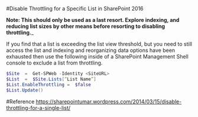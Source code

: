 #Disable Throttling for a Specific List in SharePoint 2016

__Note: This should only be used as a last resort. Explore indexing, and reducing list sizes by other means before resorting to disabling throttling.___

If you find that a list is exceeding the list view threshold, but you need to still access the list and indexing and reorganizing data options have been exhausted then use the following inside of a SharePoint Management Shell console to exclude a list from throttling.

```powershell
$Site  =  Get-SPWeb -Identity <SiteURL>
$List  =  $Site.Lists[“List Name”]
$List.EnableThrottling =  $false
$List.Update()
```

#Reference
https://sharepointumar.wordpress.com/2014/03/15/disable-throttling-for-a-single-list/